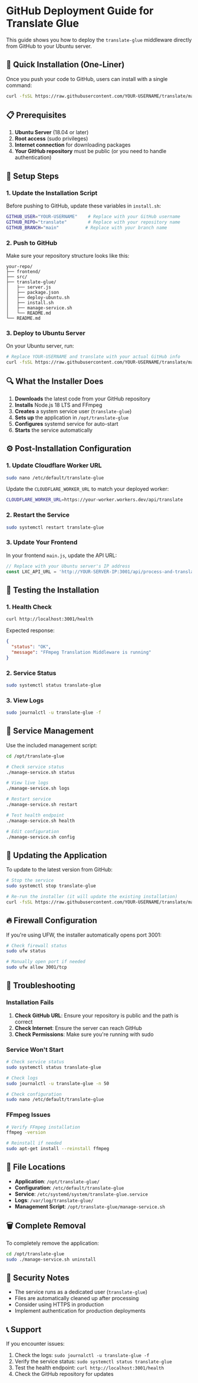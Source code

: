 # GitHub Deployment Guide for Translate Glue

This guide shows you how to deploy the `translate-glue` middleware directly from GitHub to your Ubuntu server.

## 🚀 Quick Installation (One-Liner)

Once you push your code to GitHub, users can install with a single command:

```bash
curl -fsSL https://raw.githubusercontent.com/YOUR-USERNAME/translate/main/translate-glue/install.sh | sudo bash
```

## 📋 Prerequisites

1. **Ubuntu Server** (18.04 or later)
2. **Root access** (sudo privileges)
3. **Internet connection** for downloading packages
4. **Your GitHub repository** must be public (or you need to handle authentication)

## 🔧 Setup Steps

### 1. Update the Installation Script

Before pushing to GitHub, update these variables in `install.sh`:

```bash
GITHUB_USER="YOUR-USERNAME"    # Replace with your GitHub username
GITHUB_REPO="translate"        # Replace with your repository name  
GITHUB_BRANCH="main"          # Replace with your branch name
```

### 2. Push to GitHub

Make sure your repository structure looks like this:

```
your-repo/
├── frontend/
├── src/
├── translate-glue/
│   ├── server.js
│   ├── package.json
│   ├── deploy-ubuntu.sh
│   ├── install.sh
│   ├── manage-service.sh
│   └── README.md
└── README.md
```

### 3. Deploy to Ubuntu Server

On your Ubuntu server, run:

```bash
# Replace YOUR-USERNAME and translate with your actual GitHub info
curl -fsSL https://raw.githubusercontent.com/YOUR-USERNAME/translate/main/translate-glue/install.sh | sudo bash
```

## 🔍 What the Installer Does

1. **Downloads** the latest code from your GitHub repository
2. **Installs** Node.js 18 LTS and FFmpeg
3. **Creates** a system service user (`translate-glue`)
4. **Sets up** the application in `/opt/translate-glue`
5. **Configures** systemd service for auto-start
6. **Starts** the service automatically

## ⚙️ Post-Installation Configuration

### 1. Update Cloudflare Worker URL

```bash
sudo nano /etc/default/translate-glue
```

Update the `CLOUDFLARE_WORKER_URL` to match your deployed worker:

```bash
CLOUDFLARE_WORKER_URL=https://your-worker.workers.dev/api/translate
```

### 2. Restart the Service

```bash
sudo systemctl restart translate-glue
```

### 3. Update Your Frontend

In your frontend `main.js`, update the API URL:

```javascript
// Replace with your Ubuntu server's IP address
const LXC_API_URL = 'http://YOUR-SERVER-IP:3001/api/process-and-translate';
```

## 🧪 Testing the Installation

### 1. Health Check

```bash
curl http://localhost:3001/health
```

Expected response:
```json
{
  "status": "OK",
  "message": "FFmpeg Translation Middleware is running"
}
```

### 2. Service Status

```bash
sudo systemctl status translate-glue
```

### 3. View Logs

```bash
sudo journalctl -u translate-glue -f
```

## 📱 Service Management

Use the included management script:

```bash
cd /opt/translate-glue

# Check service status
./manage-service.sh status

# View live logs
./manage-service.sh logs

# Restart service
./manage-service.sh restart

# Test health endpoint
./manage-service.sh health

# Edit configuration
./manage-service.sh config
```

## 🔄 Updating the Application

To update to the latest version from GitHub:

```bash
# Stop the service
sudo systemctl stop translate-glue

# Re-run the installer (it will update the existing installation)
curl -fsSL https://raw.githubusercontent.com/YOUR-USERNAME/translate/main/translate-glue/install.sh | sudo bash
```

## 🔥 Firewall Configuration

If you're using UFW, the installer automatically opens port 3001:

```bash
# Check firewall status
sudo ufw status

# Manually open port if needed
sudo ufw allow 3001/tcp
```

## 🚨 Troubleshooting

### Installation Fails

1. **Check GitHub URL**: Ensure your repository is public and the path is correct
2. **Check Internet**: Ensure the server can reach GitHub
3. **Check Permissions**: Make sure you're running with sudo

### Service Won't Start

```bash
# Check service status
sudo systemctl status translate-glue

# Check logs
sudo journalctl -u translate-glue -n 50

# Check configuration
sudo nano /etc/default/translate-glue
```

### FFmpeg Issues

```bash
# Verify FFmpeg installation
ffmpeg -version

# Reinstall if needed
sudo apt-get install --reinstall ffmpeg
```

## 📁 File Locations

- **Application**: `/opt/translate-glue/`
- **Configuration**: `/etc/default/translate-glue`
- **Service**: `/etc/systemd/system/translate-glue.service`
- **Logs**: `/var/log/translate-glue/`
- **Management Script**: `/opt/translate-glue/manage-service.sh`

## 🗑️ Complete Removal

To completely remove the application:

```bash
cd /opt/translate-glue
sudo ./manage-service.sh uninstall
```

## 🔐 Security Notes

- The service runs as a dedicated user (`translate-glue`)
- Files are automatically cleaned up after processing
- Consider using HTTPS in production
- Implement authentication for production deployments

## 📞 Support

If you encounter issues:

1. Check the logs: `sudo journalctl -u translate-glue -f`
2. Verify the service status: `sudo systemctl status translate-glue`
3. Test the health endpoint: `curl http://localhost:3001/health`
4. Check the GitHub repository for updates
